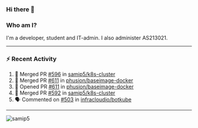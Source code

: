 ### Hi there 👋

### Who am I?
I'm a developer, student and IT-admin. I also administer AS213021.

---
### :zap: Recent Activity
<!--START_SECTION:activity-->
1. 🎉 Merged PR [#596](https://github.com/samip5/k8s-cluster/pull/596) in [samip5/k8s-cluster](https://github.com/samip5/k8s-cluster)
2. 🎉 Merged PR [#611](https://github.com/phusion/baseimage-docker/pull/611) in [phusion/baseimage-docker](https://github.com/phusion/baseimage-docker)
3. 💪 Opened PR [#611](https://github.com/phusion/baseimage-docker/pull/611) in [phusion/baseimage-docker](https://github.com/phusion/baseimage-docker)
4. 🎉 Merged PR [#592](https://github.com/samip5/k8s-cluster/pull/592) in [samip5/k8s-cluster](https://github.com/samip5/k8s-cluster)
5. 🗣 Commented on [#503](https://github.com/infracloudio/botkube/issues/503) in [infracloudio/botkube](https://github.com/infracloudio/botkube)
<!--END_SECTION:activity-->
---

<img align="center" src="https://github-readme-stats.vercel.app/api?username=samip5&show_icons=true" alt="samip5" />
